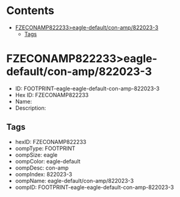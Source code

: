 



Contents
========

* [FZECONAMP822233>eagle-default/con-amp/822023-3](#fzeconamp822233eagle-defaultcon-amp822023-3)
	* [Tags](#tags)

# FZECONAMP822233>eagle-default/con-amp/822023-3

- ID: FOOTPRINT-eagle-eagle-default-con-amp-822023-3
- Hex ID: FZECONAMP822233
- Name: 
- Description: 

## Tags

- hexID: FZECONAMP822233
- oompType: FOOTPRINT
- oompSize: eagle
- oompColor: eagle-default
- oompDesc: con-amp
- oompIndex: 822023-3
- oompName: eagle-default/con-amp/822023-3
- oompID: FOOTPRINT-eagle-eagle-default-con-amp-822023-3
